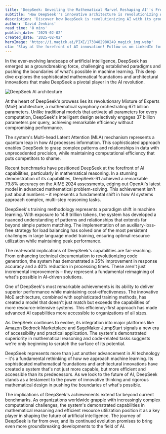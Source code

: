 ```yaml
---
title: 'DeepSeek: Unveiling the Mathematical Marvel Reshaping AI''s Frontier'
subtitle: 'How DeepSeek''s innovative architecture is revolutionizing AI capabilities'
description: 'Discover how DeepSeek is revolutionizing AI with its groundbreaking Mixture of Experts architecture, from unleashing unparalleled computational efficiency to outperforming competitors in mathematical reasoning.'
author: 'David Jenkins'
read_time: '8 mins'
publish_date: '2025-02-02'
created_date: '2025-02-02'
heroImage: 'https://i.magick.ai/PIXE/1738482980249_magick_img.webp'
cta: 'Stay at the forefront of AI innovation! Follow us on LinkedIn for exclusive insights into groundbreaking developments like DeepSeek and be part of the conversation shaping the future of artificial intelligence.'
---
```


In the ever-evolving landscape of artificial intelligence, DeepSeek has emerged as a groundbreaking force, challenging established paradigms and pushing the boundaries of what's possible in machine learning. This deep dive explores the sophisticated mathematical foundations and architectural innovations that make DeepSeek a pivotal player in the AI revolution.

![DeepSeek AI architecture](https://i.magick.ai/PIXE/1738482980252_magick_img.webp)

At the heart of DeepSeek's prowess lies its revolutionary Mixture of Experts (MoE) architecture, a mathematical symphony orchestrating 671 billion parameters. Unlike traditional models that activate all parameters for every computation, DeepSeek's intelligent design selectively engages 37 billion parameters per query, achieving remarkable efficiency without compromising performance.

The system's Multi-head Latent Attention (MLA) mechanism represents a quantum leap in how AI processes information. This sophisticated approach enables DeepSeek to grasp complex patterns and relationships in data with unprecedented precision, while maintaining computational efficiency that puts competitors to shame.

Recent benchmarks have positioned DeepSeek at the forefront of AI capabilities, particularly in mathematical reasoning. In a stunning demonstration of its capabilities, DeepSeek-R1 achieved a remarkable 79.8% accuracy on the AIME 2024 assessments, edging out OpenAI's latest model in advanced mathematical problem-solving. This achievement isn't just about numbers – it represents a fundamental shift in how AI systems approach complex, multi-step reasoning tasks.

DeepSeek's training methodology represents a paradigm shift in machine learning. With exposure to 14.8 trillion tokens, the system has developed a nuanced understanding of patterns and relationships that extends far beyond simple pattern matching. The implementation of an auxiliary-loss-free strategy for load balancing has solved one of the most persistent challenges in large language model training, ensuring optimal resource utilization while maintaining peak performance.

The real-world implications of DeepSeek's capabilities are far-reaching. From enhancing technical documentation to revolutionizing code generation, the system has demonstrated a 35% improvement in response accuracy and a 40% reduction in processing times. These aren't just incremental improvements – they represent a fundamental reimagining of what's possible in AI-driven solutions.

One of DeepSeek's most remarkable achievements is its ability to deliver superior performance while maintaining cost-effectiveness. The innovative MoE architecture, combined with sophisticated training methods, has created a model that doesn't just match but exceeds the capabilities of more resource-intensive systems. This efficiency-first approach has made advanced AI capabilities more accessible to organizations of all sizes.

As DeepSeek continues to evolve, its integration into major platforms like Amazon Bedrock Marketplace and SageMaker JumpStart signals a new era of accessibility and practical application. The system's demonstrated superiority in mathematical reasoning and code-related tasks suggests we're only beginning to scratch the surface of its potential.

DeepSeek represents more than just another advancement in AI technology – it's a fundamental rethinking of how we approach machine learning. Its sophisticated mathematical foundations and architectural innovations have created a system that's not just more capable, but more efficient and accessible than its predecessors. As we look to the future of AI, DeepSeek stands as a testament to the power of innovative thinking and rigorous mathematical design in pushing the boundaries of what's possible.

The implications of DeepSeek's achievements extend far beyond current benchmarks. As organizations worldwide grapple with increasingly complex computational challenges, the system's demonstrated capabilities in mathematical reasoning and efficient resource utilization position it as a key player in shaping the future of artificial intelligence. The journey of DeepSeek is far from over, and its continued evolution promises to bring even more groundbreaking developments to the field of AI.